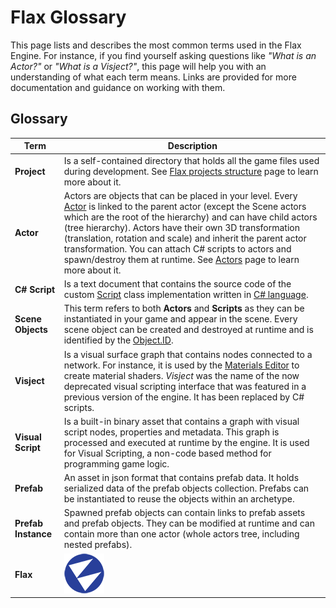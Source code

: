 # Flax Glossary

This page lists and describes the most common terms used in the Flax Engine. For instance, if you find yourself asking questions like *"What is an Actor?"* or *"What is a Visject?"*, this page will help you with an understanding of what each term means. Links are provided for more documentation and guidance on working with them.

## Glossary

| Term | Description |
|--------|--------|
| **Project** | Is a self-contained directory that holds all the game files used during development. See [Flax projects structure](project-structure.md) page to learn more about it. |
| **Actor** | Actors are objects that can be placed in your level. Every [Actor](https://docs.flaxengine.com/api/FlaxEngine.Actor.html) is linked to the parent actor (except the Scene actors which are the root of the hierarchy) and can have child actors (tree hierarchy). Actors have their own 3D transformation (translation, rotation and scale) and inherit the parent actor transformation. You can attach C# scripts to actors and spawn/destroy them at runtime. See [Actors](scenes/actors.md) page to learn more about it. |
| **C# Script** | Is a text document that contains the source code of the custom [Script](https://docs.flaxengine.com/api/FlaxEngine.Script.html) class implementation written in [C# language](https://docs.microsoft.com/en-us/dotnet/csharp/programming-guide/). |
| **Scene Objects** | This term refers to both **Actors** and **Scripts** as they can be instantiated in your game and appear in the scene. Every scene object can be created and destroyed at runtime and is identified by the [Object.ID](https://docs.flaxengine.com/api/FlaxEngine.Object.html#FlaxEngine_Object_ID). |
| **Visject** | Is a visual surface graph that contains nodes connected to a network. For instance, it is used by the [Materials Editor](../graphics/materials/material-editor/index.md) to create material shaders. *Visject* was the name of the now deprecated visual scripting interface that was featured in a previous version of the engine. It has been replaced by C# scripts. |
| **Visual Script** | Is a built-in binary asset that contains a graph with visual script nodes, properties and metadata. This graph is processed and executed at runtime by the engine. It is used for Visual Scripting, a non-code based method for programming game logic. |
| **Prefab** | An asset in json format that contains prefab data. It holds serialized data of the prefab objects collection. Prefabs can be instantiated to reuse the objects within an archetype. |
| **Prefab Instance** | Spawned prefab objects can contain links to prefab assets and prefab objects. They can be modified at runtime and can contain more than one actor (whole actors tree, including nested prefabs). |
| **Flax** | ![Flax Icon](../../media/Web_Logo_64.png) |



